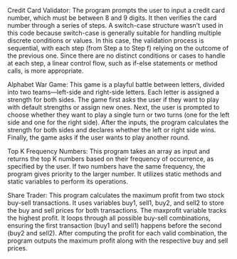 Credit Card Validator: The program prompts the user to input a credit card number, which must be between 8 and 9 digits. It then verifies the card number through a series of steps. A switch-case structure wasn't used in this code because switch-case is generally suitable for handling multiple discrete conditions or values. In this case, the validation process is sequential, with each step (from Step a to Step f) relying on the outcome of the previous one. Since there are no distinct conditions or cases to handle at each step, a linear control flow, such as if-else statements or method calls, is more appropriate.

Alphabet War Game: This game is a playful battle between letters, divided into two teams—left-side and right-side letters. Each letter is assigned a strength for both sides. The game first asks the user if they want to play with default strengths or assign new ones. Next, the user is prompted to choose whether they want to play a single turn or two turns (one for the left side and one for the right side). After the inputs, the program calculates the strength for both sides and declares whether the left or right side wins. Finally, the game asks if the user wants to play another round.

Top K Frequency Numbers: This program takes an array as input and returns the top K numbers based on their frequency of occurrence, as specified by the user. If two numbers have the same frequency, the program gives priority to the larger number. It utilizes static methods and static variables to perform its operations.

Share Trader: This program calculates the maximum profit from two stock buy-sell transactions. It uses variables buy1, sell1, buy2, and sell2 to store the buy and sell prices for both transactions. The maxprofit variable tracks the highest profit. It loops through all possible buy-sell combinations, ensuring the first transaction (buy1 and sell1) happens before the second (buy2 and sell2). After computing the profit for each valid combination, the program outputs the maximum profit along with the respective buy and sell prices.
